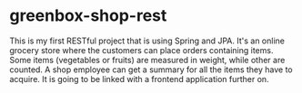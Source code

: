 # greenbox-shop-rest
This is my first RESTful project that is using Spring and JPA. 
It's an online grocery store where the customers can place orders containing items. Some items (vegetables or fruits) are measured in weight, while other are counted. A shop employee can get a summary for all the items they have to acquire.
It is going to be linked with a frontend application further on.
